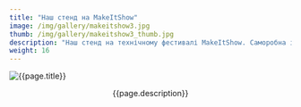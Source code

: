 ```yaml
---
title: "Наш стенд на MakeItShow"
image: /img/gallery/makeitshow3.jpg
thumb: /img/gallery/makeitshow3_thumb.jpg
description: "Наш стенд на технічному фестивалі MakeItShow. Саморобна ігрова консоль на FPGA, саморобний осцилограф і аналогова плата ASLK-PRO."
weight: 16
---
```


![{{page.title}} ]({{page.image}})

<p style="text-align: center;">{{page.description}}</p>

